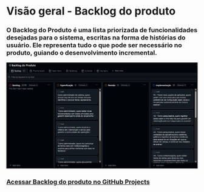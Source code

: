 # Visão geral - Backlog do produto

### O Backlog do Produto é uma lista priorizada de funcionalidades desejadas para o sistema, escritas na forma de histórias do usuário. Ele representa tudo o que pode ser necessário no produto, guiando o desenvolvimento incremental.

<img src="https://github.com/IAGOx46/ESI-TP1/blob/6b7578dcbcb7a560fea2bea7ac9c85be64acee5f/images/Captura%20de%20tela%202025-05-11%20231156.png" width="850">

### [Acessar Backlog do produto no GitHub Projects](https://github.com/users/IAGOx46/projects/3)

